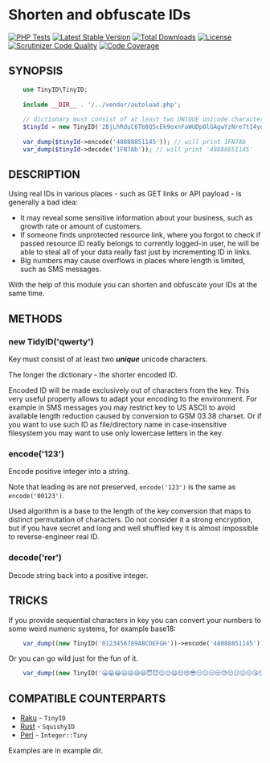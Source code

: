# Shorten and obfuscate IDs

[![PHP Tests](https://github.com/krowinski/tinyID/actions/workflows/tests.yml/badge.svg)](https://github.com/krowinski/tinyID/actions/workflows/tests.yml)
[![Latest Stable Version](https://poser.pugx.org/krowinski/tinyid/v/stable)](https://packagist.org/packages/krowinski/tinyid)
[![Total Downloads](https://poser.pugx.org/krowinski/tinyid/downloads)](https://packagist.org/packages/krowinski/tinyid)
[![License](https://poser.pugx.org/krowinski/tinyid/license)](https://packagist.org/packages/krowinski/tinyid)
[![Scrutinizer Code Quality](https://scrutinizer-ci.com/g/krowinski/tinyid/badges/quality-score.png?b=master)](https://scrutinizer-ci.com/g/krowinski/tinyid/?branch=master)
[![Code Coverage](https://scrutinizer-ci.com/g/krowinski/tinyid/badges/coverage.png?b=master)](https://scrutinizer-ci.com/g/krowinski/tinyid/?branch=master)

## SYNOPSIS

```php
    use TinyID\TinyID;
    
    include __DIR__ . '/../vendor/autoload.php';
    
    // dictionary must consist of at least two UNIQUE unicode characters.
    $tinyId = new TinyID('2BjLhRduC6Tb8Q5cEk9oxnFaWUDpOlGAgwYzNre7tI4yqPvXm0KSV1fJs3ZiHM');
    
    var_dump($tinyId->encode('48888851145')); // will print 1FN7Ab
    var_dump($tinyId->decode('1FN7Ab')); // will print '48888851145'
```

## DESCRIPTION

Using real IDs in various places - such as GET links or API payload - is generally a bad idea:

* It may reveal some sensitive information about your business, such as growth rate or amount of customers.
* If someone finds unprotected resource link, where you forgot to check if passed resource ID really belongs to currently logged-in user, he will be able to steal all of your data really fast just by
  incrementing ID in links.
* Big numbers may cause overflows in places where length is limited, such as SMS messages.

With the help of this module you can shorten and obfuscate your IDs at the same time.

## METHODS

### new TidyID('qwerty')

Key must consist of at least two ***unique*** unicode characters.

The longer the dictionary - the shorter encoded ID.

Encoded ID will be made exclusively out of characters from the key. This very useful property allows to adapt your encoding to the environment. For example in SMS messages you may restrict key to US
ASCII to avoid available length reduction caused by conversion to GSM 03.38 charset. Or if you want to use such ID as file/directory name in case-insensitive filesystem you may want to use only
lowercase letters in the key.

### encode('123')

Encode positive integer into a string.

Note that leading `0`s are not preserved, `encode('123')` is the same as `encode('00123')`.

Used algorithm is a base to the length of the key conversion that maps to distinct permutation of characters. Do not consider it a strong encryption, but if you have secret and long and well shuffled
key it is almost impossible to reverse-engineer real ID.

### decode('rer')

Decode string back into a positive integer.

## TRICKS

If you provide sequential characters in key you can convert your numbers to some weird numeric systems, for example base18:

```php
    var_dump((new TinyID('0123456789ABCDEFGH'))->encode('48888851145')); // '47F709HFF'
```

Or you can go wild just for the fun of it.

```php
    var_dump((new TinyID('😀😁😂😃😄😅😆😇😈😉😊😋😌😍😎😏😐😑😒😓😔😕😖😗😘😙😚😛😜😝😞😟😠😡😢😣😤😥😦😧😨😩😪😫😬😭😮😯😰😱😲😳😴😵😶😷😸😹😺😻😼😽😾😿'))->encode(48888851145)); // '😭😢😀😊😫😉'
```

## COMPATIBLE COUNTERPARTS

* [Raku](https://github.com/bbkr/TinyID) - `TinyID`
* [Rust](https://crates.io/crates/squishyid) - `SquishyID`
* [Perl](http://search.cpan.org/~bbkr/Integer-Tiny-0.3/lib/Integer/Tiny.pm) - `Integer::Tiny`

Examples are in example dir.
